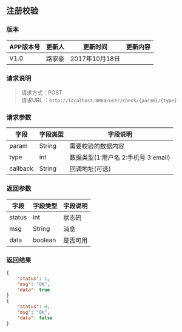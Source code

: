 ## 注册校验
> 

### 版本
APP版本号|更新人|更新时间|更新内容
---|---|---|---
V1.0|路家豪|2017年10月18日|

### 请求说明
> 请求方式：POST<br>
请求URL ：`http://localhost:8084/user/check/{param}/{type}`

### 请求参数
字段|字段类型|字段说明
---|---|---
param  |String |需要校验的数据内容
type  |int |数据类型(1:用户名 2:手机号 3:email)
callback  |String |回调地址(可选)

### 返回参数
字段  |字段类型   |字段说明
---|---|---
status  |int |状态码
msg  |String |消息
data  |boolean |是否可用


### 返回结果
```json
{
    "status": 1,
    "msg": "OK",
    "data": true
}
{
    "status": 0,
    "msg": "OK",
    "data": false
}
``` 
